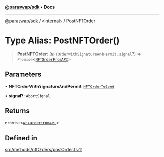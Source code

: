 [**@paraswap/sdk**](../../README.md) • **Docs**

***

[@paraswap/sdk](../../globals.md) / [\<internal\>](../README.md) / PostNFTOrder

# Type Alias: PostNFTOrder()

> **PostNFTOrder**: (`NFTOrderWithSignatureAndPermit`, `signal`?) => `Promise`\<[`NFTOrderFromAPI`](../../type-aliases/NFTOrderFromAPI.md)\>

## Parameters

• **NFTOrderWithSignatureAndPermit**: [`NFTOrderToSend`](../../type-aliases/NFTOrderToSend.md)

• **signal?**: `AbortSignal`

## Returns

`Promise`\<[`NFTOrderFromAPI`](../../type-aliases/NFTOrderFromAPI.md)\>

## Defined in

[src/methods/nftOrders/postOrder.ts:11](https://github.com/paraswap/paraswap-sdk/blob/master/src/methods/nftOrders/postOrder.ts#L11)

